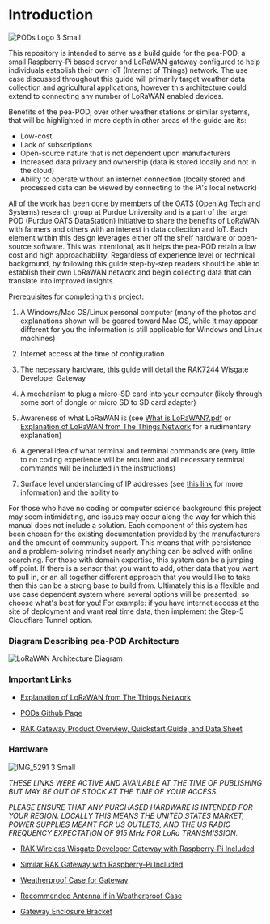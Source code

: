 # **Introduction**

![PODs Logo 3 Small](https://user-images.githubusercontent.com/126691160/222211216-1fea15bd-3a58-41ff-aba7-03c593b22b7b.jpeg)

This repository is intended to serve as a build guide for the pea-POD, a small Raspberry-Pi based server and LoRaWAN gateway configured to help individuals establish their own IoT (Internet of Things) network. The use case discussed throughout this guide will primarily target weather data collection and agricultural applications, however this architecture could extend to connecting any number of LoRaWAN enabled devices. 

Benefits of the pea-POD, over other weather stations or similar systems, that will be highlighted in more depth in other areas of the guide are its:

- Low-cost
- Lack of subscriptions
- Open-source nature that is not dependent upon manufacturers
- Increased data privacy and ownership (data is stored locally and not in the cloud)
- Ability to operate without an internet connection (locally stored and processed data can be viewed by connecting to the Pi's local network)

All of the work has been done by members of the OATS (Open Ag Tech and Systems) research group at Purdue University and is a part of the larger POD (Purdue OATS DataStation) initiative to share the benefits of LoRaWAN with farmers and others with an interest in data collection and IoT. Each element within this design leverages either off the shelf hardware or open-source software. This was intentional, as it helps the pea-POD retain a low cost and high approachability. Regardless of experience level or technical background, by following this guide step-by-step readers should be able to establish their own LoRaWAN network and begin collecting data that can translate into improved insights.

Prerequisites for completing this project:

1. A Windows/Mac OS/Linux personal computer (many of the photos and explanations shown will be geared toward Mac OS, while it may appear different for you the information is still applicable for Windows and Linux machines)

2. Internet access at the time of configuration

3. The necessary hardware, this guide will detail the RAK7244 Wisgate Developer Gateway

4. A mechanism to plug a micro-SD card into your computer (likely through some sort of dongle or micro SD to SD card adapter)

4. Awareness of what LoRaWAN is (see [What is LoRaWAN?.pdf](https://github.com/adamschreck/pea-pod/files/10872800/What.is.LoRaWAN.pdf) or [Explanation of LoRaWAN from The Things Network](https://www.thethingsnetwork.org/docs/lorawan/) for a rudimentary explanation)

5. A general idea of what terminal and terminal commands are (very little to no coding experience will be required and all necessary terminal commands will be included in the instructions)

6. Surface level understanding of IP addresses (see [this link](https://www.wpbeginner.com/glossary/ip-address/) for more information) and the ability to 

For those who have no coding or computer science background this project may seem intimidating, and issues may occur along the way for which this manual does not include a solution. Each component of this system has been chosen for the existing documentation provided by the manufacturers and the amount of community support. This means that with persistence and a problem-solving mindset nearly anything can be solved with online searching. For those with domain expertise, this system can be a jumping off point. If there is a sensor that you want to add, other data that you want to pull in, or an all together different approach that you would like to take then this can be a strong base to build from. Ultimately this is a flexible and use case dependent system where several options will be presented, so choose what's best for you! For example: if you have internet access at the site of deployment and want real time data, then implement the Step-5 Cloudflare Tunnel option. 

### Diagram Describing pea-POD Architecture

![LoRaWAN Architecture Diagram](https://user-images.githubusercontent.com/126691160/222314712-d92d4ce6-192b-450c-a3b9-abc11066ab1f.jpeg)

### Important Links
- [Explanation of LoRaWAN from The Things Network](https://www.thethingsnetwork.org/docs/lorawan/)

- [PODs Github Page](https://github.com/oats-center/pod)

- [RAK Gateway Product Overview, Quickstart Guide, and Data Sheet](https://docs.rakwireless.com/Product-Categories/WisGate/RAK7244/Overview/)

### Hardware

![IMG_5291 3 Small](https://user-images.githubusercontent.com/126691160/223442458-c517a8d4-0db8-4742-a5eb-d329bfbf25c3.jpeg)

*THESE LINKS WERE ACTIVE AND AVAILABLE AT THE TIME OF PUBLISHING BUT MAY BE OUT OF STOCK AT THE TIME OF YOUR ACCESS.*

*PLEASE ENSURE THAT ANY PURCHASED HARDWARE IS INTENDED FOR YOUR REGION. LOCALLY THIS MEANS THE UNITED STATES MARKET, POWER SUPPLIES MEANT FOR US OUTLETS, AND THE US RADIO FREQUENCY EXPECTATION OF 915 MHz FOR LoRa TRANSMISSION.*

- [RAK Wireless Wisgate Developer Gateway with Raspberry-Pi Included](https://store.rakwireless.com/products/rak7244-lpwan-developer-gateway?variant=40632122933446)

- [Similar RAK Gateway with Raspberry-Pi Included](https://store.rakwireless.com/products/rak7248?variant=39942866927814)

- [Weatherproof Case for Gateway](https://store.rakwireless.com/products/outdoor-enclosure-kit-h?variant=37912840863942)

- [Recommended Antenna if in Weatherproof Case](https://store.rakwireless.com/products/5-8dbi-fiber-glass-antenna?variant=39942855033030)

- [Gateway Enclosure Bracket](https://store.rakwireless.com/products/pilot-gateway-pro-enclosure-holders)